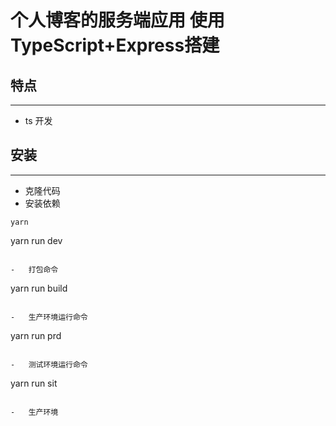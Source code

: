 # 个人博客的服务端应用 使用TypeScript+Express搭建

## 特点

---

-   ts 开发

## 安装

---

-   克隆代码
-   安装依赖

```
yarn
```

yarn run dev
```

-   打包命令

```
yarn run build
```

-   生产环境运行命令

```
yarn run prd
```

-   测试环境运行命令

```
yarn run sit
```

-   生产环境

